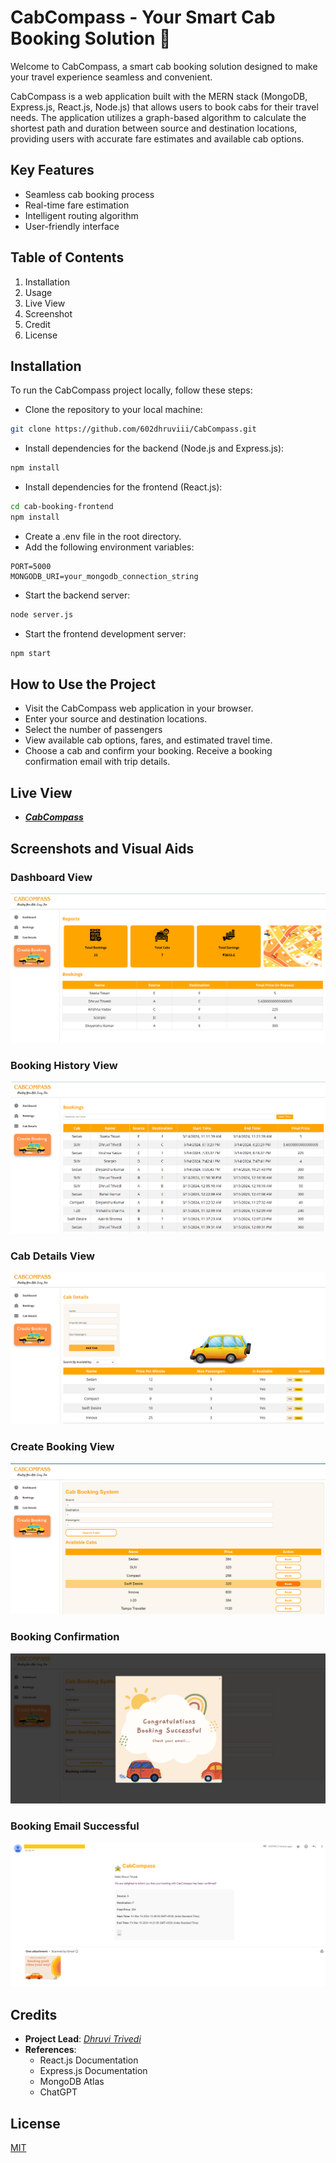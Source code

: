 # CabCompass - Your Smart Cab Booking Solution 🚖

Welcome to CabCompass, a smart cab booking solution designed to make your travel experience seamless and convenient.

CabCompass is a web application built with the MERN stack (MongoDB, Express.js, React.js, Node.js) that allows users to book cabs for their travel needs. The application utilizes a graph-based algorithm to calculate the shortest path and duration between source and destination locations, providing users with accurate fare estimates and available cab options.

## Key Features
* Seamless cab booking process
* Real-time fare estimation
* Intelligent routing algorithm
* User-friendly interface

## Table of Contents
1. Installation
2. Usage
3. Live View
4. Screenshot
5. Credit
6. License

## Installation
To run the CabCompass project locally, follow these steps:

* Clone the repository to your local machine:
```bash
git clone https://github.com/602dhruviii/CabCompass.git
```
* Install dependencies for the backend (Node.js and Express.js):
```bash
npm install
```
* Install dependencies for the frontend (React.js):
```bash
cd cab-booking-frontend
npm install
```
* Create a .env file in the root directory.
* Add the following environment variables:

```.env
PORT=5000
MONGODB_URI=your_mongodb_connection_string
```
* Start the backend server:
```bash
node server.js
```
* Start the frontend development server:
```bash
npm start
```
## How to Use the Project
* Visit the CabCompass web application in your browser.
* Enter your source and destination locations.
* Select the number of passengers 
* View available cab options, fares, and estimated travel time.
* Choose a cab and confirm your booking.
Receive a booking confirmation email with trip details.

## Live View
- ***[CabCompass](https://cabcompass-3.onrender.com)***


## Screenshots and Visual Aids
### Dashboard View
![Dashboard View](./Images/dashboard.png)

### Booking History View
![Booking History View](./Images/Bookings.png)

### Cab Details View
![Cab Details View](./Images/cabdetails.png)

### Create Booking View
![Create Booking View](./Images/AvailableCabs.png)

### Booking Confirmation
![Booking Confirmation](./Images/bookingconfirm.png)

### Booking Email Successful
![Booking Email Successful](./Images/bookingemail.png)




## Credits
* **Project Lead**: *[Dhruvi Trivedi](https://github.com/602dhruviii)*
* **References**: 
  * React.js Documentation
  * Express.js Documentation
  * MongoDB Atlas
  * ChatGPT

## License

[MIT](https://choosealicense.com/licenses/mit/)